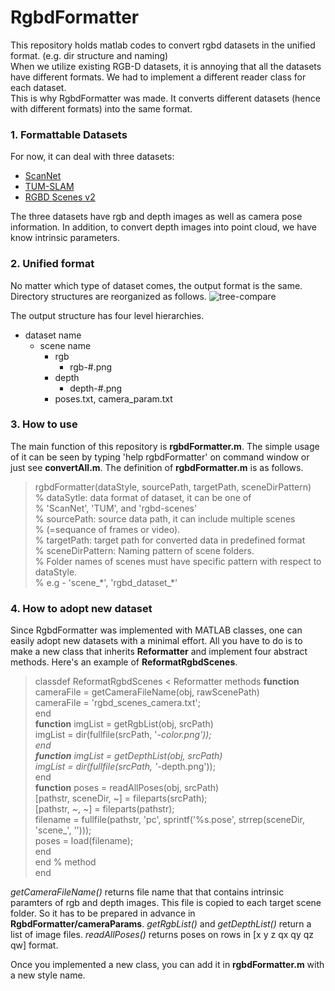 # RgbdFormatter
This repository holds matlab codes to convert rgbd datasets in the unified format. (e.g. dir structure and naming) </br>
When we utilize existing RGB-D datasets, it is annoying that all the datasets have different formats. We had to implement a different reader class for each dataset. </br>
This is why RgbdFormatter was made. It converts different datasets (hence with different formats) into the same format. </br>

### 1. Formattable Datasets
For now, it can deal with three datasets:
- [ScanNet](http://www.scan-net.org)
- [TUM-SLAM](https://vision.in.tum.de/data/datasets/rgbd-dataset/download)
- [RGBD Scenes v2](http://rgbd-dataset.cs.washington.edu/dataset/rgbd-scenes/)

The three datasets have rgb and depth images as well as camera pose information. In addition, to convert depth images into point cloud, we have know intrinsic parameters.

### 2. Unified format
No matter which type of dataset comes, the output format is the same.
Directory structures are reorganized as follows.
![tree-compare](https://github.com/goodgodgd/RgbdFormatter/blob/master/imgs/tree-compare.png)

The output structure has four level hierarchies.
- dataset name
	- scene name
		- rgb
			- rgb-#.png
		- depth
			- depth-#.png
		- poses.txt, camera_param.txt

### 3. How to use
The main function of this repository is **rgbdFormatter.m**. The simple usage of it can be seen by typing 'help rgbdFormatter' on command window or just see **convertAll.m**.
The definition of **rgbdFormatter.m** is as follows.
> rgbdFormatter(dataStyle, sourcePath, targetPath, sceneDirPattern) </br>
> % dataSytle: data format of dataset, it can be one of </br>
> %             'ScanNet', 'TUM', and 'rgbd-scenes' </br>
> % sourcePath: source data path, it can include multiple scenes </br>
> %               (=sequance of frames or video).  </br>
> % targetPath: target path for converted data in predefined format </br>
> % sceneDirPattern: Naming pattern of scene folders. </br>
> %   Folder names of scenes must have specific pattern with respect to dataStyle. </br>
> %   e.g - 'scene_\*', 'rgbd_dataset_\*' </br>

### 4. How to adopt new dataset
Since RgbdFormatter was implemented with MATLAB classes, one can easily adopt new datasets with a minimal effort. 
All you have to do is to make a new class that inherits **Reformatter** and implement four abstract methods. Here's an example of **ReformatRgbdScenes**.

> classdef ReformatRgbdScenes < Reformatter
> methods
>     **function** cameraFile = getCameraFileName(obj, rawScenePath) </br>
>         cameraFile = 'rgbd_scenes_camera.txt'; </br>
>     end </br>
>     **function** imgList = getRgbList(obj, srcPath) </br>
>         imgList = dir(fullfile(srcPath, '*-color.png')); </br>
>     end </br>
>     **function** imgList = getDepthList(obj, srcPath) </br>
>         imgList = dir(fullfile(srcPath, '*-depth.png')); </br>
>     end </br>
>     **function** poses = readAllPoses(obj, srcPath) </br>
>         [pathstr, sceneDir, ~] = fileparts(srcPath); </br>
>         [pathstr, ~, ~] = fileparts(pathstr); </br>
>         filename = fullfile(pathstr, 'pc', sprintf('%s.pose', strrep(sceneDir, 'scene_', ''))); </br>
>         poses = load(filename); </br>
>     end </br>
> end % method </br>
> end </br>

*getCameraFileName()* returns file name that that contains intrinsic paramters of rgb and depth images. This file is copied to each target scene folder. So it has to be prepared in advance in **RgbdFormatter/cameraParams**.
*getRgbList()* and *getDepthList()* return a list of image files.
*readAllPoses()* returns poses on rows in [x y z qx qy qz qw] format.

Once you implemented a new class, you can add it in **rgbdFormatter.m** with a new style name.


